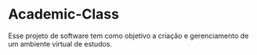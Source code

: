 # Academic-Class
Esse projeto de software tem como objetivo a criação e gerenciamento de um ambiente virtual de estudos.
